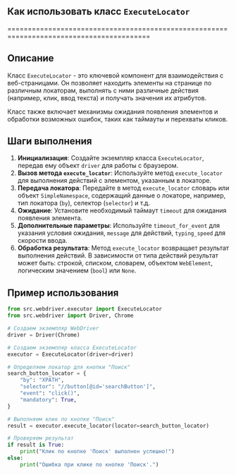 ## Как использовать класс `ExecuteLocator`
=========================================================================================

Описание
-------------------------
Класс `ExecuteLocator` - это ключевой компонент для взаимодействия с веб-страницами. Он позволяет находить элементы на странице по различным локаторам, выполнять с ними различные действия (например, клик, ввод текста) и получать значения их атрибутов.  

Класс также включает механизмы ожидания появления элементов и обработки возможных ошибок, таких как таймауты и перехваты кликов. 


Шаги выполнения
-------------------------
1. **Инициализация**: Создайте экземпляр класса `ExecuteLocator`, передав ему объект `driver` для работы с браузером. 
2. **Вызов метода `execute_locator`**: Используйте метод `execute_locator` для выполнения действий с элементом, указанным в локаторе. 
3. **Передача локатора**: Передайте в метод `execute_locator` словарь или объект `SimpleNamespace`, содержащий данные о локаторе, например, тип локатора (`by`), селектор (`selector`) и т.д.  
4. **Ожидание**: Установите  необходимый таймаут `timeout` для ожидания появления элемента. 
5. **Дополнительные параметры**: Используйте `timeout_for_event` для указания условия ожидания, `message` для действий,  `typing_speed` для скорости ввода.
6. **Обработка результата**: Метод `execute_locator` возвращает результат выполнения действий.  В зависимости от типа действий результат может быть: строкой, списком, словарем, объектом `WebElement`, логическим значением (`bool`) или `None`.

Пример использования
-------------------------

```python
from src.webdriver.executor import ExecuteLocator
from src.webdriver import Driver, Chrome

# Создаем экземпляр WebDriver
driver = Driver(Chrome) 

# Создаем экземпляр класса ExecuteLocator
executor = ExecuteLocator(driver=driver)

# Определяем локатор для кнопки "Поиск"
search_button_locator = {
    "by": "XPATH",
    "selector": "//button[@id='searchButton']",
    "event": "click()", 
    "mandatory": True, 
}

# Выполняем клик по кнопке "Поиск"
result = executor.execute_locator(locator=search_button_locator)

# Проверяем результат
if result is True:
    print("Клик по кнопке 'Поиск' выполнен успешно!")
else:
    print("Ошибка при клике по кнопке 'Поиск'.")

```